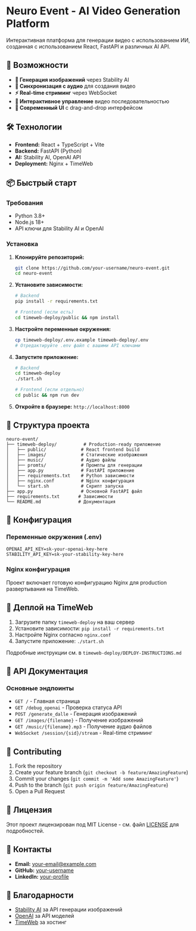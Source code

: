 # Neuro Event - AI Video Generation Platform

Интерактивная платформа для генерации видео с использованием ИИ, созданная с использованием React, FastAPI и различных AI API.

## 🚀 Возможности

- **🎨 Генерация изображений** через Stability AI
- **🎵 Синхронизация с аудио** для создания видео
- **⚡ Real-time стриминг** через WebSocket
- **🔄 Интерактивное управление** видео последовательностью
- **📱 Современный UI** с drag-and-drop интерфейсом

## 🛠️ Технологии

- **Frontend:** React + TypeScript + Vite
- **Backend:** FastAPI (Python)
- **AI:** Stability AI, OpenAI API
- **Deployment:** Nginx + TimeWeb

## 📦 Быстрый старт

### Требования
- Python 3.8+
- Node.js 18+
- API ключи для Stability AI и OpenAI

### Установка

1. **Клонируйте репозиторий:**
   ```bash
   git clone https://github.com/your-username/neuro-event.git
   cd neuro-event
   ```

2. **Установите зависимости:**
   ```bash
   # Backend
   pip install -r requirements.txt

   # Frontend (если есть)
   cd timeweb-deploy/public && npm install
   ```

3. **Настройте переменные окружения:**
   ```bash
   cp timeweb-deploy/.env.example timeweb-deploy/.env
   # Отредактируйте .env файл с вашими API ключами
   ```

4. **Запустите приложение:**
   ```bash
   # Backend
   cd timeweb-deploy
   ./start.sh

   # Frontend (если отдельно)
   cd public && npm run dev
   ```

5. **Откройте в браузере:** `http://localhost:8000`

## 📁 Структура проекта

```
neuro-event/
├── timeweb-deploy/          # Production-ready приложение
│   ├── public/             # React frontend build
│   ├── images/             # Статические изображения
│   ├── music/              # Аудио файлы
│   ├── promts/             # Промпты для генерации
│   ├── app.py              # FastAPI приложение
│   ├── requirements.txt    # Python зависимости
│   ├── nginx.conf          # Nginx конфигурация
│   └── start.sh            # Скрипт запуска
├── app.py                  # Основной FastAPI файл
├── requirements.txt       # Зависимости
└── README.md              # Документация
```

## 🔧 Конфигурация

### Переменные окружения (.env)

```env
OPENAI_API_KEY=sk-your-openai-key-here
STABILITY_API_KEY=sk-your-stability-key-here
```

### Nginx конфигурация

Проект включает готовую конфигурацию Nginx для production развертывания на TimeWeb.

## 🚀 Деплой на TimeWeb

1. Загрузите папку `timeweb-deploy` на ваш сервер
2. Установите зависимости: `pip install -r requirements.txt`
3. Настройте Nginx согласно `nginx.conf`
4. Запустите приложение: `./start.sh`

Подробные инструкции см. в `timeweb-deploy/DEPLOY-INSTRUCTIONS.md`

## 📖 API Документация

### Основные эндпоинты

- `GET /` - Главная страница
- `GET /debug_openai` - Проверка статуса API
- `POST /generate_dalle` - Генерация изображений
- `GET /images/{filename}` - Получение изображений
- `GET /music/{filename}.mp3` - Получение аудио файлов
- `WebSocket /session/{sid}/stream` - Real-time стриминг

## 🤝 Contributing

1. Fork the repository
2. Create your feature branch (`git checkout -b feature/AmazingFeature`)
3. Commit your changes (`git commit -m 'Add some AmazingFeature'`)
4. Push to the branch (`git push origin feature/AmazingFeature`)
5. Open a Pull Request

## 📝 Лицензия

Этот проект лицензирован под MIT License - см. файл [LICENSE](LICENSE) для подробностей.

## 📧 Контакты

- **Email:** your-email@example.com
- **GitHub:** [your-username](https://github.com/your-username)
- **LinkedIn:** [your-profile](https://linkedin.com/in/your-profile)

## 🙏 Благодарности

- [Stability AI](https://stability.ai/) за API генерации изображений
- [OpenAI](https://openai.com/) за API моделей
- [TimeWeb](https://timeweb.com/) за хостинг
